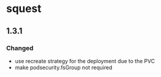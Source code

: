 # squest

## 1.3.1

### Changed

- use recreate strategy for the deployment due to the PVC
- make podsecurity.fsGroup not required
